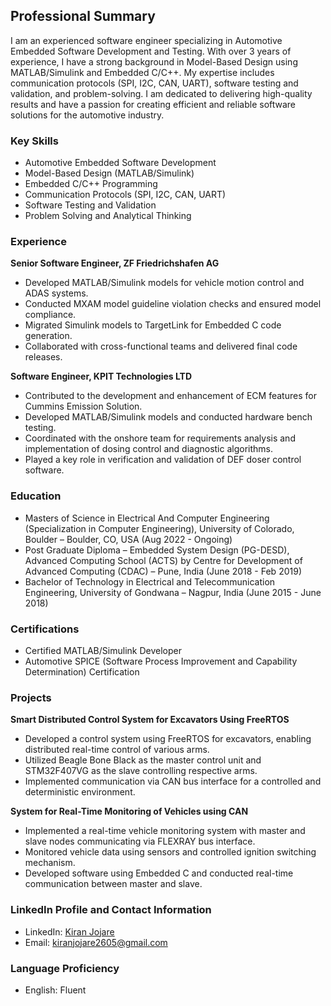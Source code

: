 ## Professional Summary

I am an experienced software engineer specializing in Automotive Embedded Software Development and Testing. With over 3 years of experience, I have a strong background in Model-Based Design using MATLAB/Simulink and Embedded C/C++. My expertise includes communication protocols (SPI, I2C, CAN, UART), software testing and validation, and problem-solving. I am dedicated to delivering high-quality results and have a passion for creating efficient and reliable software solutions for the automotive industry.

### Key Skills

- Automotive Embedded Software Development
- Model-Based Design (MATLAB/Simulink)
- Embedded C/C++ Programming
- Communication Protocols (SPI, I2C, CAN, UART)
- Software Testing and Validation
- Problem Solving and Analytical Thinking

### Experience

**Senior Software Engineer, ZF Friedrichshafen AG**
- Developed MATLAB/Simulink models for vehicle motion control and ADAS systems.
- Conducted MXAM model guideline violation checks and ensured model compliance.
- Migrated Simulink models to TargetLink for Embedded C code generation.
- Collaborated with cross-functional teams and delivered final code releases.

**Software Engineer, KPIT Technologies LTD**
- Contributed to the development and enhancement of ECM features for Cummins Emission Solution.
- Developed MATLAB/Simulink models and conducted hardware bench testing.
- Coordinated with the onshore team for requirements analysis and implementation of dosing control and diagnostic algorithms.
- Played a key role in verification and validation of DEF doser control software.

### Education

- Masters of Science in Electrical And Computer Engineering (Specialization in Computer Engineering), University of Colorado, Boulder – Boulder, CO, USA (Aug 2022 - Ongoing)
- Post Graduate Diploma – Embedded System Design (PG-DESD), Advanced Computing School (ACTS) by Centre for Development of Advanced Computing (CDAC) – Pune, India (June 2018 - Feb 2019)
- Bachelor of Technology in Electrical and Telecommunication Engineering, University of Gondwana – Nagpur, India (June 2015 - June 2018)

### Certifications

- Certified MATLAB/Simulink Developer
- Automotive SPICE (Software Process Improvement and Capability Determination) Certification

### Projects

**Smart Distributed Control System for Excavators Using FreeRTOS**
- Developed a control system using FreeRTOS for excavators, enabling distributed real-time control of various arms.
- Utilized Beagle Bone Black as the master control unit and STM32F407VG as the slave controlling respective arms.
- Implemented communication via CAN bus interface for a controlled and deterministic environment.

**System for Real-Time Monitoring of Vehicles using CAN**
- Implemented a real-time vehicle monitoring system with master and slave nodes communicating via FLEXRAY bus interface.
- Monitored vehicle data using sensors and controlled ignition switching mechanism.
- Developed software using Embedded C and conducted real-time communication between master and slave.

### LinkedIn Profile and Contact Information

- LinkedIn: [Kiran Jojare](https://www.linkedin.com/in/kiran-jojare-kpit/)
- Email: kiranjojare2605@gmail.com

### Language Proficiency

- English: Fluent
